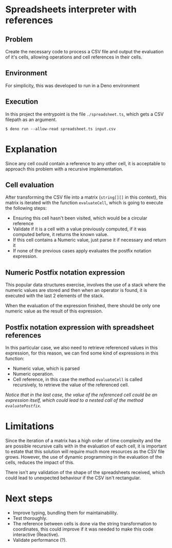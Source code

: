 # Spreadsheets interpreter with references

## Problem

Create the necessary code to process a CSV file and output the evaluation of
it's cells, allowing operations and cell references in their cells.

## Environment

For simplicity, this was developed to run in a Deno environment

## Execution

In this project the entrypoint is the file `./spreadsheet.ts`, which gets a CSV
filepath as an argument.

```shell
$ deno run --allow-read spreadsheet.ts input.csv
```

# Explanation

Since any cell could contain a reference to any other cell, it is acceptable to
approach this problem with a recursive implementation.

## Cell evaluation

After transforming the CSV file into a matrix (`string[][]` in this context),
this matrix is iterated with the function `evaluateCell`, which is going to
execute the following steps:

- Ensuring this cell hasn't been visited, which would be a circular reference
- Validate if it is a cell with a value previously computed, if it was computed
  before, it returns the known value.
- If this cell contains a Numeric value, just parse it if necessary and return
  it
- If none of the previous cases apply evaluates the postfix notation expression.

## Numeric Postfix notation expression

This popular data structures exercise, involves the use of a stack where the
numeric values are stored and then when an operator is found, it is executed
with the last 2 elements of the stack.

When the evaluation of the expression finished, there should be only one numeric
value as the result of this expression.

## Postfix notation expression with spreadsheet references

In this particular case, we also need to retrieve referenced values in this
expression, for this reason, we can find some kind of expressions in this
function:

- Numeric value, which is parsed
- Numeric operation.
- Cell reference, in this case the method `evaluateCell` is called recursively,
  to retrieve the value of the referenced cell.

_Notice that in the last case, the value of the referenced cell could be an
expression itself, which could lead to a nested call of the method
`evaluatePostfix`._

# Limitations

Since the iteration of a matrix has a high order of time complexity and the are
possible recursive calls with in the evaluation of each cell, it is important to
estate that this solution will require much more resources as the CSV file
grows. However, the use of dynamic programming in the evaluation of the cells,
reduces the impact of this.

There isn't any validation of the shape of the spreadsheets received, which
could lead to unexpected behaviour if the CSV isn't rectangular.

# Next steps

- Improve typing, bundling them for maintainability.
- Test thoroughly.
- The reference between cells is done via the string transformation to
  coordinates, this could improve if it was needed to make this code interactive
  (Reactive).
- Validate performance (?).
